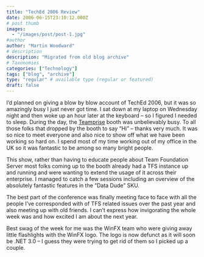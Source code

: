 ```yaml
---
title: "TechEd 2006 Review"
date: 2006-06-15T23:10:12.000Z
# post thumb
images:
  - "/images/post/post-1.jpg"
#author
author: "Martin Woodward"
# description
description: "Migrated from old blog archive"
# Taxonomies
categories: ["Technology"]
tags: ["blog", "archive"]
type: "regular" # available type (regular or featured)
draft: false
---
```


I’d planned on giving a blow by blow account of TechEd 2006, but it was so amazingly busy I just never got time.  I sat down at my laptop on Wednesday night and then woke up an hour later at the keyboard – so I figured I needed to sleep.  During the day, the [Teamprise](http://www.teamprise.com/) booth was unbelievably busy.  To all those folks that dropped by the booth to say “Hi” – thanks very much.  It was so nice to meet everyone and also nice to show off what we have been working so hard on.  I spend most of my time working out of my office in the UK so it was fantastic to be among so many bright people.   

This show, rather than having to educate people about Team Foundation Server most folks coming up to the booth already had a TFS instance up and running and were wanting to extend the usage of it across their enterprise.  I managed to catch a few sessions including an overview of the absolutely fantastic features in the “Data Dude” SKU.  

The best part of the conference was finally meeting face to face with all the people I’ve corresponded with of TFS related issues over the past year and also meeting up with old friends.  I can’t express how invigorating the whole week was and how excited I am about the next year.

Best swag of the week for me was the WinFX team who were giving away little flashlights with the WinFX logo.  The logo is now defunct as it will soon be .NET 3.0 – I guess they were trying to get rid of them so I picked up a couple.